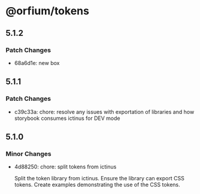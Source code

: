 # @orfium/tokens

## 5.1.2

### Patch Changes

- 68a6d1e: new box

## 5.1.1

### Patch Changes

- c39c33a: chore: resolve any issues with exportation of libraries and how storybook consumes ictinus for DEV mode

## 5.1.0

### Minor Changes

- 4d88250: chore: split tokens from ictinus

  Split the token library from ictinus.
  Ensure the library can export CSS tokens.
  Create examples demonstrating the use of the CSS tokens.
